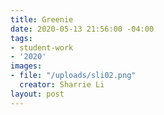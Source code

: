 ```yaml
---
title: Greenie
date: 2020-05-13 21:56:00 -04:00
tags:
- student-work
- '2020'
images:
- file: "/uploads/sli02.png"
  creator: Sharrie Li
layout: post
---
```


